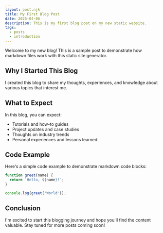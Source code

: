 ```yaml
---
layout: post.njk
title: My First Blog Post
date: 2025-04-06
description: This is my first blog post on my new static website.
tags: 
  - posts
  - introduction
---
```


Welcome to my new blog! This is a sample post to demonstrate how markdown files work with this static site generator.

## Why I Started This Blog

I created this blog to share my thoughts, experiences, and knowledge about various topics that interest me.

## What to Expect

In this blog, you can expect:

- Tutorials and how-to guides
- Project updates and case studies
- Thoughts on industry trends
- Personal experiences and lessons learned

## Code Example

Here's a simple code example to demonstrate markdown code blocks:

```javascript
function greet(name) {
  return `Hello, ${name}!`;
}

console.log(greet('World'));
```

## Conclusion

I'm excited to start this blogging journey and hope you'll find the content valuable. Stay tuned for more posts coming soon!
